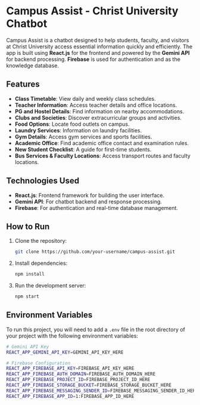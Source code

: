 # Campus Assist - Christ University Chatbot

Campus Assist is a chatbot designed to help students, faculty, and visitors at Christ University access essential information quickly and efficiently. The app is built using **React.js** for the frontend and powered by the **Gemini API** for backend processing. **Firebase** is used for authentication and as the knowledge database.

## Features

- **Class Timetable**: View daily and weekly class schedules.
- **Teacher Information**: Access teacher details and office locations.
- **PG and Hostel Details**: Find information on nearby accommodations.
- **Clubs and Societies**: Discover extracurricular groups and activities.
- **Food Options**: Locate food outlets on campus.
- **Laundry Services**: Information on laundry facilities.
- **Gym Details**: Access gym services and sports facilities.
- **Academic Office**: Find academic office contact and examination rules.
- **New Student Checklist**: A guide for first-time students.
- **Bus Services & Faculty Locations**: Access transport routes and faculty locations.

## Technologies Used

- **React.js**: Frontend framework for building the user interface.
- **Gemini API**: For chatbot backend and response processing.
- **Firebase**: For authentication and real-time database management.

## How to Run

1. Clone the repository:
   ```bash
   git clone https://github.com/your-username/campus-assist.git
2. Install dependencies:
   ```bash
   npm install
3. Run the development server:
   ```bash
   npm start

## Environment Variables

To run this project, you will need to add a `.env` file in the root directory of your project with the following environment variables:

```bash
# Gemini API Key
REACT_APP_GEMINI_API_KEY=GEMINI_API_KEY_HERE

# Firebase Configuration
REACT_APP_FIREBASE_API_KEY=FIREBASE_API_KEY_HERE
REACT_APP_FIREBASE_AUTH_DOMAIN=FIREBASE_AUTH_DOMAIN_HERE
REACT_APP_FIREBASE_PROJECT_ID=FIREBASE_PROJECT_ID_HERE
REACT_APP_FIREBASE_STORAGE_BUCKET=FIREBASE_STORAGE_BUCKET_HERE
REACT_APP_FIREBASE_MESSAGING_SENDER_ID=FIREBASE_MESSAGING_SENDER_ID_HERE
REACT_APP_FIREBASE_APP_ID=1:FIREBASE_APP_ID_HERE

